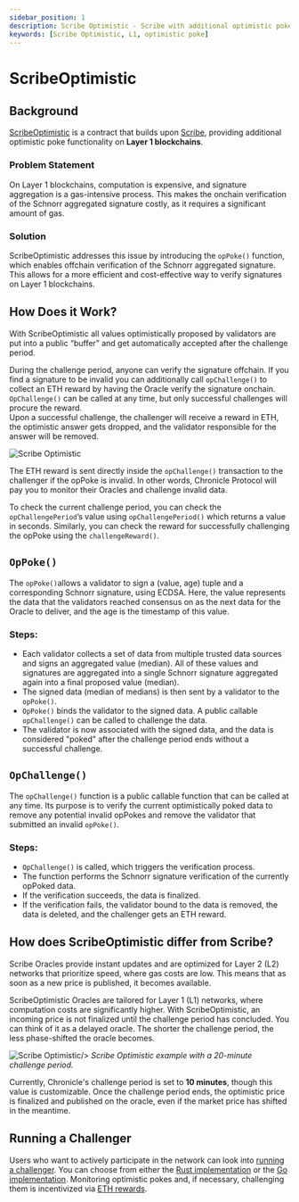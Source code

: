 ```yaml
---
sidebar_position: 1
description: Scribe Optimistic - Scribe with additional optimistic poke functionality on Layer 1 blockchains
keywords: [Scribe Optimistic, L1, optimistic poke]
---
```

# ScribeOptimistic

## Background

[ScribeOptimistic](https://github.com/chronicleprotocol/scribe/blob/41f25a8a40f1a1d2ef62d6a073f98a3c57d23579/src/ScribeOptimistic.sol) is a contract that builds upon [Scribe](https://github.com/chronicleprotocol/scribe/blob/41f25a8a40f1a1d2ef62d6a073f98a3c57d23579/src/Scribe.sol), providing additional optimistic poke functionality on **Layer 1 blockchains**. 

### Problem Statement

On Layer 1 blockchains, computation is expensive, and signature aggregation is a gas-intensive process. This makes the onchain verification of the Schnorr aggregated signature costly, as it requires a significant amount of gas.

### Solution

ScribeOptimistic addresses this issue by introducing the `opPoke()` function, which enables offchain verification of the Schnorr aggregated signature. This allows for a more efficient and cost-effective way to verify signatures on Layer 1 blockchains.

## How Does it Work?
With  ScribeOptimistic all values optimistically proposed by validators are put into a public “buffer” and get automatically accepted after the challenge period.

During the challenge period, anyone can verify the signature offchain. If you find a signature to be invalid you can additionally call `opChallenge()` to collect an ETH reward by having the Oracle verify the signature onchain. `OpChallenge()` can be called at any time, but only successful challenges will procure the reward.  
Upon a successful challenge, the challenger will receive a reward in ETH, the optimistic answer gets dropped, and the validator responsible for the answer will be removed.


<div style={{textAlign: 'center'}}>
<img
    src="/img/Intro/Scribe/scribeOp.png"
    alt="Scribe Optimistic"
/>
</div>

The ETH reward is sent directly inside the `opChallenge()` transaction to the challenger if the opPoke is invalid. In other words, Chronicle Protocol will pay you to monitor their Oracles and challenge invalid data. 

To check the current challenge period, you can check the `opChallengePeriod`’s value using `opChallengePeriod()` which returns a value in seconds. Similarly, you can check the reward for successfully challenging the opPoke using the `challengeReward()`.

## `OpPoke()`

The `opPoke()`allows a validator to sign a (value, age) tuple and a corresponding Schnorr signature, using ECDSA. Here, the value represents the data that the validators reached consensus on as the next data for the Oracle to deliver, and the age is the timestamp of this value.

### Steps:

- Each validator collects a set of data from multiple trusted data sources and signs an aggregated value (median). All of these values and signatures are aggregated into a single Schnorr signature  aggregated again into a final proposed value (median).
- The signed data (median of medians) is then sent by a validator to the `opPoke()`.
- `OpPoke()` binds the validator to the signed data. A public callable `opChallenge()` can be called to challenge the data.
- The validator is now associated with the signed data, and the data is considered "poked" after the challenge period ends without a successful challenge.

## `OpChallenge()`

The `opChallenge()` function is a public callable function that can be called at any time. Its purpose is to verify the current optimistically poked data to remove any potential invalid opPokes and remove the validator that submitted an invalid `opPoke()`.

### Steps:

- `OpChallenge()` is called, which triggers the verification process.
- The function performs the Schnorr signature verification of the currently opPoked data.
- If the verification succeeds, the data is finalized.
- If the verification fails, the validator bound to the data is removed, the data is deleted, and the challenger gets an ETH reward.

## How does ScribeOptimistic differ from Scribe?
Scribe Oracles provide instant updates and are optimized for Layer 2 (L2) networks that prioritize speed, where gas costs are low. This means that as soon as a new price is published, it becomes available.

ScribeOptimistic Oracles are tailored for Layer 1 (L1) networks, where computation costs are significantly higher. With ScribeOptimistic, an incoming price is not finalized until the challenge period has concluded.  You can think of it as a delayed oracle. The shorter the challenge period, the less phase-shifted the oracle becomes.

<div style={{textAlign: 'center'}}>
<img
    src="/img/Intro/Scribe/buffer.png"
    alt="Scribe Optimistic"
  
/>
*Scribe Optimistic example with a 20-minute challenge period.*
</div>

Currently, Chronicle's challenge period is set to **10 minutes**, though this value is customizable. Once the challenge period ends, the optimistic price is finalized and published on the oracle, even if the market price has shifted in the meantime.

## Running a Challenger

Users who want to actively participate in the network can look into [running a challenger](../../Developers/Guides/runChallengerK8s.md). You can choose from either the [Rust implementation](https://github.com/chronicleprotocol/challenger-rs) or the [Go implementation](https://github.com/chronicleprotocol/charts/tree/main/charts/challenger). Monitoring optimistic pokes and, if necessary, challenging them is incentivized via [ETH rewards](https://github.com/chronicleprotocol/scribe/blob/main/src/IScribeOptimistic.sol).